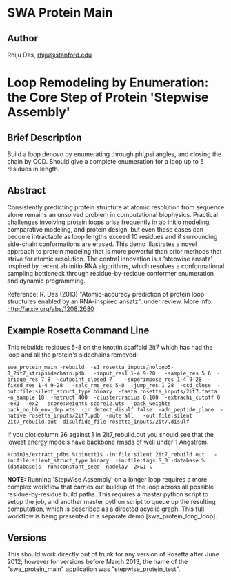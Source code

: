 # SWA Protein Main

## Author
Rhiju Das, rhiju@stanford.edu

# Loop Remodeling by Enumeration: the Core Step of Protein 'Stepwise Assembly'

## Brief Description

Build a loop denovo by enumerating through phi,psi angles, and closing the chain by CCD. Should give a complete enumeration for a loop up to 5 residues in length.

## Abstract

Consistently predicting protein structure at atomic resolution from sequence alone remains an unsolved problem in computational biophysics. Practical challenges involving protein loops arise frequently in ab initio modeling, comparative modeling, and protein design, but even these cases can become intractable as loop lengths exceed 10 residues and if surrounding side-chain conformations are erased. This demo illustrates a novel approach to protein modeling that is more powerful than prior methods that strive for atomic resolution. The central innovation is a ‘stepwise ansatz’ inspired by recent ab initio RNA algorithms, which resolves a conformational sampling bottleneck through residue-by-residue conformer enumeration and dynamic programming.


Reference: R. Das (2013) "Atomic-accuracy prediction of protein loop structures enabled by an RNA-inspired ansatz", under review.
More info: http://arxiv.org/abs/1208.2680

## Example Rosetta Command Line

This rebuilds residues 5-8 on the knottin scaffold 2it7 which has had the loop and all the protein's sidechains removed:

```
swa_protein_main -rebuild  -s1 rosetta_inputs/noloop5-8_2it7_stripsidechain.pdb   -input_res1 1-4 9-28   -sample_res 5 6  -bridge_res 7 8  -cutpoint_closed 7    -superimpose_res 1-4 9-28  -fixed_res 1-4 9-28   -calc_rms_res 5-8  -jump_res 1 28  -ccd_close  -out:file:silent_struct_type binary  -fasta rosetta_inputs/2it7.fasta  -n_sample 18  -nstruct 400  -cluster:radius 0.100  -extrachi_cutoff 0  -ex1  -ex2  -score:weights score12.wts  -pack_weights pack_no_hb_env_dep.wts  -in:detect_disulf false  -add_peptide_plane  -native rosetta_inputs/2it7.pdb  -mute all   -out:file:silent 2it7_rebuild.out -disulfide_file rosetta_inputs/2it7.disulf
```

If you plot column 26 against 1 in 2it7_rebuild.out you should see that the lowest energy models have backbone rmsds of well under 1 Angstrom.

```
%(bin)s/extract_pdbs.%(binext)s -in:file:silent 2it7_rebuild.out   -in:file:silent_struct_type binary  -in:file:tags S_0 -database %(database)s -run:constant_seed -nodelay  2>&1 \
```

**NOTE:** Running 'StepWise Assembly' on a longer loop requires a more complex workflow that carries out buildup of the loop across all possible residue-by-residue build paths. This requires a master python script to setup the job, and another master python script to queue up the resulting computation, which is described as a directed acyclic graph. This full workflow is being presented in a separate demo [swa_protein_long_loop].

## Versions
This should work directly out of trunk for any version of Rosetta after June 2012; however for versions before March 2013, the name of the "swa_protein_main" application was "stepwise_protein_test".


